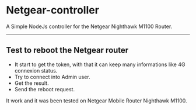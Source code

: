 # Netgear-controller
A Simple NodeJs controller for the Netgear Nighthawk M1100 Router.

---

## Test to reboot the Netgear router
 - It start to get the token, with that it can keep many informations like 4G connexion status.
 - Try to connect into Admin user.
 - Get the result.
 - Send the reboot request.

It work and it was been tested on Netgear Mobile Router Nighthawk M1100.
